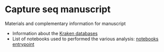 # Capture seq manuscript

Materials and complementary information for manuscript



* Information about the [Kraken databases](kraken_dbs/README.md)
* List of notebooks used to performed the various analysis: [notebooks entrypoint](notebooks/README.md)



